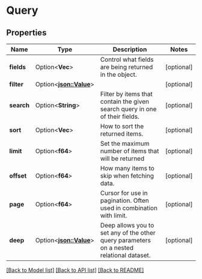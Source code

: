 # Query

## Properties

Name | Type | Description | Notes
------------ | ------------- | ------------- | -------------
**fields** | Option<**Vec<String>**> | Control what fields are being returned in the object. | [optional]
**filter** | Option<[**json::Value**](.md)> |  | [optional]
**search** | Option<**String**> | Filter by items that contain the given search query in one of their fields. | [optional]
**sort** | Option<**Vec<String>**> | How to sort the returned items. | [optional]
**limit** | Option<**f64**> | Set the maximum number of items that will be returned | [optional]
**offset** | Option<**f64**> | How many items to skip when fetching data. | [optional]
**page** | Option<**f64**> | Cursor for use in pagination. Often used in combination with limit. | [optional]
**deep** | Option<[**json::Value**](.md)> | Deep allows you to set any of the other query parameters on a nested relational dataset. | [optional]

[[Back to Model list]](../README.md#documentation-for-models) [[Back to API list]](../README.md#documentation-for-api-endpoints) [[Back to README]](../README.md)


